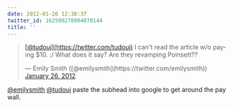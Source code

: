```yaml
---
date: 2012-01-26 12:38:37
twitter_id: 162590278904070144
title: ''
---
```


<blockquote class="twitter-tweet"><p lang="en" dir="ltr"><a href="https://twitter.com/tudouj?ref_src=twsrc%5Etfw">[@tudouj](https://twitter.com/tudouj)</a> I can&#39;t read the article w/o paying $10. :/ What does it say? Are they revamping Poinsett??</p>&mdash; Emily Smith ([@emilysmith](https://twitter.com/emilysmith)) <a href="https://twitter.com/emilysmith/status/162588778580553729?ref_src=twsrc%5Etfw">January 26, 2012</a></blockquote>
<script async src="https://platform.twitter.com/widgets.js" charset="utf-8"></script>

[@emilysmith](https://twitter.com/emilysmith) [@tudouj](https://twitter.com/tudouj) paste the subhead into google to get around the pay wall.
